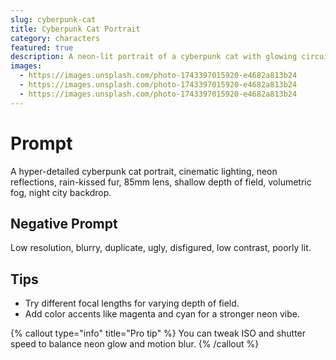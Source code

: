 ```yaml
---
slug: cyberpunk-cat
title: Cyberpunk Cat Portrait
category: characters
featured: true
description: A neon-lit portrait of a cyberpunk cat with glowing circuitry tattoos and a city skyline in the background.
images:
  - https://images.unsplash.com/photo-1743397015920-e4682a813b24
  - https://images.unsplash.com/photo-1743397015920-e4682a813b24
  - https://images.unsplash.com/photo-1743397015920-e4682a813b24
---
```


# Prompt

A hyper-detailed cyberpunk cat portrait, cinematic lighting, neon reflections, rain-kissed fur, 85mm lens, shallow depth of field, volumetric fog, night city backdrop.

## Negative Prompt

Low resolution, blurry, duplicate, ugly, disfigured, low contrast, poorly lit.

## Tips

- Try different focal lengths for varying depth of field.
- Add color accents like magenta and cyan for a stronger neon vibe.

{% callout type="info" title="Pro tip" %}
You can tweak ISO and shutter speed to balance neon glow and motion blur.
{% /callout %}
